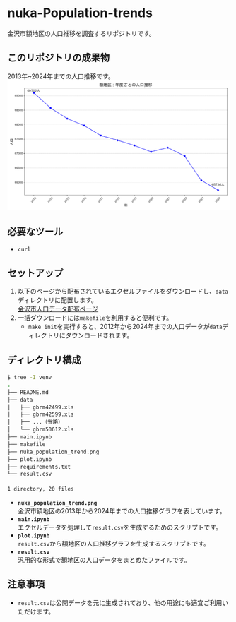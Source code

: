 # nuka-Population-trends
金沢市額地区の人口推移を調査するリポジトリです。

## このリポジトリの成果物
2013年~2024年までの人口推移です。
![image](./nuka_population_trend.png)

## 必要なツール
- `curl`

## セットアップ
1. 以下のページから配布されているエクセルファイルをダウンロードし、`data`ディレクトリに配置します。  
   [金沢市人口データ配布ページ](https://www4.city.kanazawa.lg.jp/soshikikarasagasu/chosatokeishitsu/gyomuannai/1/3/2/7855.html)  
2. 一括ダウンロードには`makefile`を利用すると便利です。
   - `make init`を実行すると、2012年から2024年までの人口データが`data`ディレクトリにダウンロードされます。

## ディレクトリ構成

```bash
$ tree -I venv
.
├── README.md
├── data
│   ├── gbrm42499.xls
│   ├── gbrm42599.xls
│   ├── ...（省略）
│   └── gbrm50612.xls
├── main.ipynb
├── makefile
├── nuka_population_trend.png
├── plot.ipynb
├── requirements.txt
└── result.csv

1 directory, 20 files
```

- **`nuka_population_trend.png`**  
  金沢市額地区の2013年から2024年までの人口推移グラフを表しています。
- **`main.ipynb`**  
  エクセルデータを処理して`result.csv`を生成するためのスクリプトです。
- **`plot.ipynb`**  
  `result.csv`から額地区の人口推移グラフを生成するスクリプトです。
- **`result.csv`**  
  汎用的な形式で額地区の人口データをまとめたファイルです。

## 注意事項
- `result.csv`は公開データを元に生成されており、他の用途にも適宜ご利用いただけます。